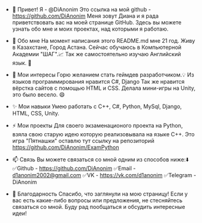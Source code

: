 - 👋 Привет! Я - @DiAnonim
Это ссылка на мой github - https://github.com/DiAnonim
Меня зовут Диана и я рада приветствовать вас на моей странице GitHub.
Здесь вы можете узнать обо мне и моих проектах, над которыми я работаю.

- 🌱 Обо мне
На момент написания этого README.md мне 21 год.
Живу в Казахстане, Город Астана.
Сейчас обучаюсь в Компьютерной Академии "ШАГ".:chart_with_upwards_trend:
Так же самостоятельно изучаю Английский язык. :monocle_face:

- 👀 Мои интересы
Горю желанием стать геймдев разработчиком.:bulb: 
Из языков программирования нравится C#, Django
Так же нравится вёрстка сайтов с помощью HTML и CSS.
Делала мини-игры на Unity, это было весело. 😄

- :sparkles: Мои навыки
Умею работать c C++, C#, Python, MySql, Django, HTML, CSS, Unity.

- ⚡ Мои проекты
Для своего экзаменационого проекта на Python, взяла свою старую идею которую реализовывала на языке С++.
Это игра "Пятнашки" оставлю тут ссылку на репозиторий https://github.com/DiAnonim/ExamPython

- 📫 Связь
Вы можете связаться со мной одним из способов ниже::arrow_down:
:white_check_mark:Github - https://github.com/DiAnonim
:white_check_mark:Email - d1anonim2002@gmail.com
:white_check_mark:VK - https://vk.com/d1anonim
:white_check_mark:Telegram - DiAnonim

- :memo: Благодарность
Спасибо, что заглянули на мою страницу! 
Если у вас есть какие-либо вопросы или предложения, не стесняйтесь связаться со мной.
Буду рад пообщаться и обсудить интересные идеи!
